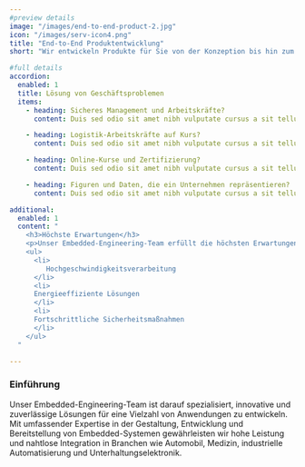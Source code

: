```yaml
---
#preview details
image: "/images/end-to-end-product-2.jpg"
icon: "/images/serv-icon4.png"
title: "End-to-End Produktentwicklung"
short: "Wir entwickeln Produkte für Sie von der Konzeption bis hin zum Markteintritt."

#full details
accordion:
  enabled: 1
  title: Lösung von Geschäftsproblemen
  items:
    - heading: Sicheres Management und Arbeitskräfte?
      content: Duis sed odio sit amet nibh vulputate cursus a sit tellus a odio tincdunt ilm auctor Class apten sociosqu a ds Etiam ante ex fermentum litora aorquper conuauris ine odi. Duis sed odio sit amet nibh vulputate cursus a sit tellus a odio tincdunt ilm auctor Class apten sociosqu a ds Et iam ante ex fermentum litora aorquper conuauris ine odi.

    - heading: Logistik-Arbeitskräfte auf Kurs?
      content: Duis sed odio sit amet nibh vulputate cursus a sit tellus a odio tincdunt ilm auctor Class apten sociosqu a ds Etiam ante ex fermentum litora aorquper conuauris ine odi. Duis sed odio sit amet nibh vulputate cursus a sit tellus a odio tincdunt ilm auctor Class apten sociosqu a ds Et iam ante ex fermentum litora aorquper conuauris ine odi.

    - heading: Online-Kurse und Zertifizierung?
      content: Duis sed odio sit amet nibh vulputate cursus a sit tellus a odio tincdunt ilm auctor Class apten sociosqu a ds Etiam ante ex fermentum litora aorquper conuauris ine odi. Duis sed odio sit amet nibh vulputate cursus a sit tellus a odio tincdunt ilm auctor Class apten sociosqu a ds Et iam ante ex fermentum litora aorquper conuauris ine odi.

    - heading: Figuren und Daten, die ein Unternehmen repräsentieren?
      content: Duis sed odio sit amet nibh vulputate cursus a sit tellus a odio tincdunt ilm auctor Class apten sociosqu a ds Etiam ante ex fermentum litora aorquper conuauris ine odi. Duis sed odio sit amet nibh vulputate cursus a sit tellus a odio tincdunt ilm auctor Class apten sociosqu a ds Et iam ante ex fermentum litora aorquper conuauris ine odi.

additional:
  enabled: 1
  content: "
    <h3>Höchste Erwartungen</h3>
    <p>Unser Embedded-Engineering-Team erfüllt die höchsten Erwartungen, indem es zuverlässige und leistungsstarke Systeme liefert, die auf Ihre Bedürfnisse zugeschnitten sind.</p>
    <ul>
      <li>
         Hochgeschwindigkeitsverarbeitung
      </li>
      <li>
      Energieeffiziente Lösungen
      </li>
      <li>
      Fortschrittliche Sicherheitsmaßnahmen
      </li>
    </ul>
  "

---
```


### Einführung

Unser Embedded-Engineering-Team ist darauf spezialisiert, innovative und zuverlässige Lösungen für eine Vielzahl von Anwendungen zu entwickeln. Mit umfassender Expertise in der Gestaltung, Entwicklung und Bereitstellung von Embedded-Systemen gewährleisten wir hohe Leistung und nahtlose Integration in Branchen wie Automobil, Medizin, industrielle Automatisierung und Unterhaltungselektronik.

